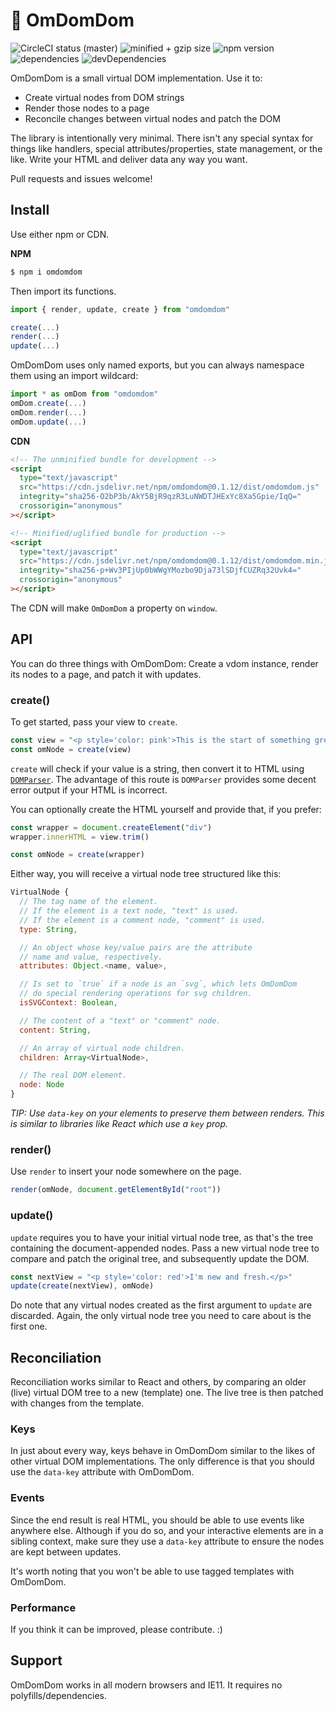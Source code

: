 # 👾 OmDomDom

![CircleCI status (master)](https://badgen.net/circleci/github/geotrev/omdomdom/master) ![minified + gzip size](https://badgen.net/bundlephobia/minzip/omdomdom) ![npm version](https://badgen.net/npm/v/omdomdom) ![dependencies](https://badgen.net/david/dep/geotrev/omdomdom) ![devDependencies](https://badgen.net/david/dev/geotrev/omdomdom)

OmDomDom is a small virtual DOM implementation. Use it to:

- Create virtual nodes from DOM strings
- Render those nodes to a page
- Reconcile changes between virtual nodes and patch the DOM

The library is intentionally very minimal. There isn't any special syntax for things like handlers, special attributes/properties, state management, or the like. Write your HTML and deliver data any way you want.

Pull requests and issues welcome!

## Install

Use either npm or CDN.

**NPM**

```sh
$ npm i omdomdom
```

Then import its functions.

```js
import { render, update, create } from "omdomdom"

create(...)
render(...)
update(...)
```

OmDomDom uses only named exports, but you can always namespace them using an import wildcard:

```js
import * as omDom from "omdomdom"
omDom.create(...)
omDom.render(...)
omDom.update(...)
```

**CDN**

```html
<!-- The unminified bundle for development -->
<script
  type="text/javascript"
  src="https://cdn.jsdelivr.net/npm/omdomdom@0.1.12/dist/omdomdom.js"
  integrity="sha256-O2bP3b/AkY5BjR9qzR3LuNWDTJHExYc8Xa5Gpie/IqQ="
  crossorigin="anonymous"
></script>

<!-- Minified/uglified bundle for production -->
<script
  type="text/javascript"
  src="https://cdn.jsdelivr.net/npm/omdomdom@0.1.12/dist/omdomdom.min.js"
  integrity="sha256-p+Wv3PIjUp0bWWgYMozbo9Dja73lSDjfCUZRq32Uvk4="
  crossorigin="anonymous"
></script>
```

The CDN will make `OmDomDom` a property on `window`.

## API

You can do three things with OmDomDom: Create a vdom instance, render its nodes to a page, and patch it with updates.

### create()

To get started, pass your view to `create`.

```js
const view = "<p style='color: pink'>This is the start of something great.</p>"
const omNode = create(view)
```

`create` will check if your value is a string, then convert it to HTML using [`DOMParser`](https://developer.mozilla.org/en-US/docs/Web/API/DOMParser). The advantage of this route is `DOMParser` provides some decent error output if your HTML is incorrect.

You can optionally create the HTML yourself and provide that, if you prefer:

```js
const wrapper = document.createElement("div")
wrapper.innerHTML = view.trim()

const omNode = create(wrapper)
```

Either way, you will receive a virtual node tree structured like this:

```js
VirtualNode {
  // The tag name of the element.
  // If the element is a text node, "text" is used.
  // If the element is a comment node, "comment" is used.
  type: String,

  // An object whose key/value pairs are the attribute
  // name and value, respectively.
  attributes: Object.<name, value>,

  // Is set to `true` if a node is an `svg`, which lets OmDomDom
  // do special rendering operations for svg children.
  isSVGContext: Boolean,

  // The content of a "text" or "comment" node.
  content: String,

  // An array of virtual node children.
  children: Array<VirtualNode>,

  // The real DOM element.
  node: Node
}
```

_TIP: Use `data-key` on your elements to preserve them between renders. This is similar to libraries like React which use a `key` prop._

### render()

Use `render` to insert your node somewhere on the page.

```js
render(omNode, document.getElementById("root"))
```

### update()

`update` requires you to have your initial virtual node tree, as that's the tree containing the document-appended nodes. Pass a new virtual node tree to compare and patch the original tree, and subsequently update the DOM.

```js
const nextView = "<p style='color: red'>I'm new and fresh.</p>"
update(create(nextView), omNode)
```

Do note that any virtual nodes created as the first argument to `update` are discarded. Again, the only virtual node tree you need to care about is the first one.

## Reconciliation

Reconciliation works similar to React and others, by comparing an older (live) virtual DOM tree to a new (template) one. The live tree is then patched with changes from the template.

### Keys

In just about every way, keys behave in OmDomDom similar to the likes of other virtual DOM implementations. The only difference is that you should use the `data-key` attribute with OmDomDom.

### Events

Since the end result is real HTML, you should be able to use events like anywhere else. Although if you do so, and your interactive elements are in a sibling context, make sure they use a `data-key` attribute to ensure the nodes are kept between updates.

It's worth noting that you won't be able to use tagged templates with OmDomDom.

### Performance

If you think it can be improved, please contribute. :)

## Support

OmDomDom works in all modern browsers and IE11. It requires no polyfills/dependencies.
